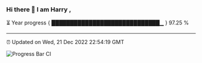 ### Hi there 👋 I am Harry , 

⏳ Year progress { █████████████████████████████▁ } 97.25 %

---

⏰ Updated on Wed, 21 Dec 2022 22:54:19 GMT

![Progress Bar CI](https://github.com/duykhang68/duykhang68/workflows/Progress%20Bar%20CI/badge.svg)
